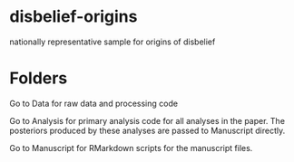 # disbelief-origins
nationally representative sample for origins of disbelief

# Folders

Go to Data for raw data and processing code

Go to Analysis for primary analysis code for all analyses in the paper. The posteriors produced by these analyses are passed to Manuscript directly.

Go to Manuscript for RMarkdown scripts for the manuscript files.
